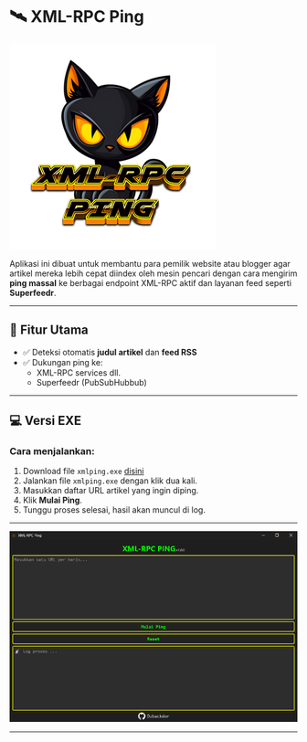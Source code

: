 # 🛰️ XML-RPC Ping
![Tampilan Aplikasi](xml-rpc-ping.png)

Aplikasi ini dibuat untuk membantu para pemilik website atau blogger agar artikel mereka lebih cepat diindex oleh mesin pencari dengan cara mengirim **ping massal** ke berbagai endpoint XML-RPC aktif dan layanan feed seperti **Superfeedr**.

---

## 🧰 Fitur Utama
- ✅ Deteksi otomatis **judul artikel** dan **feed RSS**
- ✅ Dukungan ping ke:
  - XML-RPC services dll.
  - Superfeedr (PubSubHubbub)

---

## 💻 Versi EXE

### Cara menjalankan:

1. Download file `xmlping.exe` [disini](https://github.com/Dzbackdor/XML-RPC-Ping/releases)
2. Jalankan file `xmlping.exe` dengan klik dua kali.
3. Masukkan daftar URL artikel yang ingin diping.
4. Klik **Mulai Ping**.
5. Tunggu proses selesai, hasil akan muncul di log.

---

![Tampilan Aplikasi](Screenshot_xml-rpc-ping.png) <!-- Upload screenshot UI dan ganti nama file jika perlu -->

---
